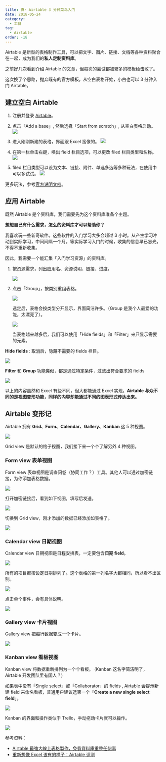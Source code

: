 ```yaml
---
title: 真· Airtable 3 分钟菜鸟入门
date: 2018-05-24
category:
  - 工具
tag:
  - Airtable
order: -18
---
```


Airtable 是新型的表格制作工具，可以把文字、图片、链接、文档等各种资料聚合在一起，成为我们的**私人定制资料库**。

之前好几次看到介绍 Airtable 的文章，但每次的尝试都被繁多的模板给击败了。

这次换了个思路，抛弃既有的官方模板。从空白表格开始，小白也可以 3 分钟入门 Airtable。

## 建立空白 Airtable

1. 注册并登录 [Airtable](https://airtable.com/)。

2. 点击「Add a base」, 然后选择「Start from scratch」, 从空白表格启动。
   ![](https://tc.seoipo.com/20180524095238.png?imageMogr2/format/webp)

3. 进入刚刚新建的表格，界面跟 Excel 蛮像的。
   ![](https://tc.seoipo.com/20180524095557.png?imageMogr2/format/webp)

4. 在第一栏单击右键，唤出 field 栏目选项，可以更改 filed 栏目类型和名称。
   ![](https://tc.seoipo.com/20180524095935.png?imageMogr2/format/webp)

5. filed 栏目类型可以设为文本、链接、附件、单选多选等多种玩法，在使用中可以多试试。
   ![](https://tc.seoipo.com/20180524100437.png?imageMogr2/format/webp)

更多玩法，参考[官方说明文档](https://support.airtable.com/hc/en-us/articles/203229705)。

## 应用 Airtable

既然 Airtable 是个资料库，我们需要先为这个资料库准备个主题。

**想想自己有什么需求，怎么的资料库才可以帮助你？**

我喜欢玩一些新奇软件。这些软件的入门学习大多会超过 3 小时。从产生学习冲动到实际学习，中间间隔一个月。等实际学习入门的时候，收集的信息早已忘光，不得不重新收集。

因此，我需要一个能汇集「入门学习资源」的资料库。

1. 按资源需求，列出应用名、资源说明、链接、进度。

   ![](https://tc.seoipo.com/20180524102247.png?imageMogr2/format/webp)

2. 点击「Group」，按类别重组表格。

   ![](https://tc.seoipo.com/20180524102641.png?imageMogr2/format/webp)

   选定后，表格会按类型分开显示，界面简洁许多。（Group 是我个人最爱的功能，太漂亮了）。

   ![](https://tc.seoipo.com/20180524102740.png?imageMogr2/format/webp)

   当表格越来越多后，我们可以使用「Hide fields」和「Filter」来只显示需要的元素。

**Hide fields** : 取消后，隐藏不需要的 fields 栏目。

![](https://tc.seoipo.com/20180524104251.png?imageMogr2/format/webp)

**Filter** 和 **Group** 功能类似，都是通过特定条件，过滤出符合要求的 fields

![](https://tc.seoipo.com/20180524105035.png?imageMogr2/format/webp)

以上的内容虽然和 Excel 有些不同，但大都能通过 Excel 实现。**Airtable 与众不同的是视图变形功能，同样的内容却能通过不同的图表形式传达出来。**

## Airtable 变形记

Airtable 拥有 **Grid、Form、Calendar、Gallery、Kanban** 这 5 种视图。

![](https://tc.seoipo.com/20180524110129.png?imageMogr2/format/webp)

Grid view 是默认的格子视图，我们接下来一个个了解另外 4 种视图。

### Form view 表单视图

Form view 表单视图是调查问卷（协同工作？）工具。其他人可以通过加密链接，为你添加表格数据。

![](https://tc.seoipo.com/20180524112225.png?imageMogr2/format/webp)

打开加密链接后，看到如下视图，填写后发送。

![](https://tc.seoipo.com/20180524112534.png?imageMogr2/thumbnail/!60p)

切换到 Grid view，刚才添加的数据已经添加如表格了。

![](https://tc.seoipo.com/20180524112659.png?imageMogr2/format/webp)

### Calendar view 日期视图

Calendar view 日期视图是日程安排表，一定要包含**日期 field**。

![](https://tc.seoipo.com/20180524111028.png?imageMogr2/format/webp)

所有的项目都按设定日期排列了。这个表格的第一列名字大都相同，所以看不出区别。

![](https://tc.seoipo.com/20180524111455.png?imageMogr2/format/webp)

点击单个事件，会有具体说明。

![](https://tc.seoipo.com/20180524111716.png?imageMogr2/format/webp)

### Gallery view 卡片视图

Gallery view 把每行数据变成一个卡片。

![](https://tc.seoipo.com/20180524113003.png?imageMogr2/format/webp)

### Kanban view 看板视图

Kanban view 将数据重新排列为一个个看板。 (Kanban 这名字简洁明了，Airtable 开发团队里有国人？)

如果表中没有「Single select」或「Collaborator」的 fields , Airtable 会提示新建 field 来命名看板，普通用户建议选第一个「**Create a new single select field**」。

![](https://tc.seoipo.com/20180524113513.png?imageMogr2/format/webp)

Kanban 的界面和操作类似于 Trello，手动拖动卡片就可以操作。

![](https://tc.seoipo.com/20180524114139.png?imageMogr2/format/webp)

参考资料：

- [Airtable 最強大線上表格製作，免費資料庫重整任何事](http://www.playpcesor.com/2016/06/airtable.html)
- [重新想像 Excel 该有的样子：Airtable 评测](https://sspai.com/post/36402)
